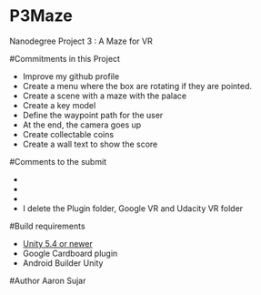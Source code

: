# P3Maze
Nanodegree Project 3 : A Maze for VR


#Commitments in this Project
* Improve my github profile
* Create a menu where the box are rotating if they are pointed.
* Create a scene with a maze with the palace
* Create a key model 
* Define the waypoint path for the user
* At the end, the camera goes up
* Create collectable coins
* Create a wall text to show the score

#Comments to the submit

* 
* 
* 
* I delete the Plugin folder, Google VR and Udacity VR folder



#Build requirements

* [Unity 5.4 or newer](https://unity3d.com/)
* Google Cardboard plugin
* Android Builder Unity 


#Author
Aaron Sujar